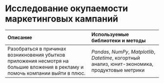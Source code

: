 ﻿# Исследование окупаемости маркетинговых кампаний


Описание | Используемые библиотеки и методы| 
:---------------------- | :---------------------- |
Разобраться в причинах возникновения убытков приложения несмотря на большие вложения в рекламу и помочь компании выйти в плюс.| *Pandas*, *NumPy*, *Matplotlib*, *Datetime*, когортный анализ, юнит-экономика, продуктовые метрики  |

